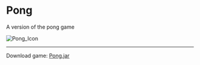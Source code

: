 # Pong 
 A version of the pong game

![Pong_Icon](https://user-images.githubusercontent.com/80111558/110716894-d0c58980-81e6-11eb-97cc-35eb12ec5652.png)

 ***
 Download game: [Pong.jar](https://github.com/TonyALima/Pong/raw/main/out/artifacts/Pong/Pong.jar)
